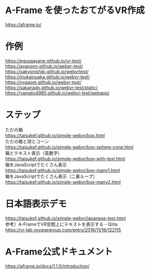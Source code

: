 # A-Frame を使ったおてがるVR作成
https://aframe.io/  

# 作例
https://egusaayane.github.io/vr-test/  
https://ayanonn.github.io/weber-test/  
https://sakyonishiki.github.io/webvrtest/  
https://inukainuaka.github.io/webvr-test/  
https://nyaaom.github.io/webvr-test/  
https://sakanadx.github.io/webvr-test/static/  
https://yamato4980.github.io/webvr-test/webapp/  

# ステップ
ただの箱  
https://taisukef.github.io/simple-webvr/box.html  
ただの箱と球とコーン  
https://taisukef.github.io/simple-webvr/box-sphere-cone.html  
箱とテキスト表示（英数字）  
https://taisukef.github.io/simple-webvr/box-with-text.html  
箱をJavaScriptでたくさん表示  
https://taisukef.github.io/simple-webvr/box-many1.html  
箱をJavaScriptでたくさん表示（二重ループ）  
https://taisukef.github.io/simple-webvr/box-many2.html  

# 日本語表示デモ
https://taisukef.github.io/simple-webvr/japanese-text.html  
参考）A-FrameでVR空間上にテキストを表示する - Qiita  
https://vr-lab.voyagegroup.com/entry/2016/11/16/122115  

# A-Frame公式ドキュメント
https://aframe.io/docs/1.1.0/introduction/  


